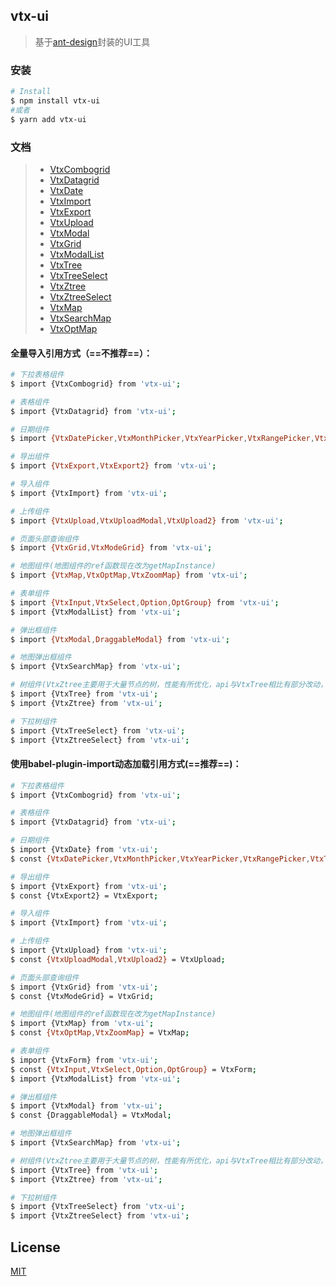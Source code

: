 ## vtx-ui

> 基于[ant-design](https://2x.ant.design/docs/react/introduce-cn)封装的UI工具

### 安装

```bash
# Install
$ npm install vtx-ui
#或者
$ yarn add vtx-ui
```

### 文档
> - [VtxCombogrid](https://github.com/yukinight/vtx-ui/blob/develop/docs/VtxCombogrid.md)
> - [VtxDatagrid](https://github.com/yukinight/vtx-ui/blob/develop/docs/VtxDatagrid.md)
> - [VtxDate](https://github.com/yukinight/vtx-ui/blob/develop/docs/VtxDate.md)
> - [VtxImport](https://github.com/yukinight/vtx-ui/blob/develop/docs/VtxImport.md)
> - [VtxExport](https://github.com/yukinight/vtx-ui/blob/develop/docs/VtxExport.md)
> - [VtxUpload](https://github.com/yukinight/vtx-ui/blob/develop/docs/VtxUpload.md)
> - [VtxModal](https://github.com/yukinight/vtx-ui/blob/develop/docs/VtxModal.md)
> - [VtxGrid](https://github.com/yukinight/vtx-ui/blob/develop/docs/VtxGrid.md)
> - [VtxModalList](https://github.com/yukinight/vtx-ui/blob/develop/docs/VtxModalList.md)
> - [VtxTree](https://github.com/yukinight/vtx-ui/blob/develop/docs/VtxTree.md)
> - [VtxTreeSelect](https://github.com/yukinight/vtx-ui/blob/develop/docs/VtxTreeSelect.md)
> - [VtxZtree](https://github.com/yukinight/vtx-ui/blob/develop/docs/VtxZtree.md)
> - [VtxZtreeSelect](https://github.com/yukinight/vtx-ui/blob/develop/docs/VtxZtreeSelect.md)
> - [VtxMap](https://github.com/yukinight/vtx-ui/blob/develop/docs/VtxMap.md)
> - [VtxSearchMap](https://github.com/yukinight/vtx-ui/blob/develop/docs/VtxSearchMap.md)
> - [VtxOptMap](https://github.com/yukinight/vtx-ui/blob/develop/docs/VtxOptMap.md)

#### 全量导入引用方式（==不推荐==）：

```bash
# 下拉表格组件
$ import {VtxCombogrid} from 'vtx-ui';

# 表格组件
$ import {VtxDatagrid} from 'vtx-ui';

# 日期组件
$ import {VtxDatePicker,VtxMonthPicker,VtxYearPicker,VtxRangePicker,VtxTimePicker} from 'vtx-ui';

# 导出组件
$ import {VtxExport,VtxExport2} from 'vtx-ui';

# 导入组件
$ import {VtxImport} from 'vtx-ui';

# 上传组件
$ import {VtxUpload,VtxUploadModal,VtxUpload2} from 'vtx-ui';

# 页面头部查询组件
$ import {VtxGrid,VtxModeGrid} from 'vtx-ui';

# 地图组件(地图组件的ref函数现在改为getMapInstance)
$ import {VtxMap,VtxOptMap,VtxZoomMap} from 'vtx-ui';

# 表单组件
$ import {VtxInput,VtxSelect,Option,OptGroup} from 'vtx-ui';
$ import {VtxModalList} from 'vtx-ui';

# 弹出框组件
$ import {VtxModal,DraggableModal} from 'vtx-ui';

# 地图弹出框组件
$ import {VtxSearchMap} from 'vtx-ui';

# 树组件(VtxZtree主要用于大量节点的树，性能有所优化，api与VtxTree相比有部分改动，请仔细阅读文档)
$ import {VtxTree} from 'vtx-ui';
$ import {VtxZtree} from 'vtx-ui';

# 下拉树组件
$ import {VtxTreeSelect} from 'vtx-ui';
$ import {VtxZtreeSelect} from 'vtx-ui';
```

#### 使用babel-plugin-import动态加载引用方式(==推荐==)：

```bash
# 下拉表格组件
$ import {VtxCombogrid} from 'vtx-ui';

# 表格组件
$ import {VtxDatagrid} from 'vtx-ui';

# 日期组件
$ import {VtxDate} from 'vtx-ui';
$ const {VtxDatePicker,VtxMonthPicker,VtxYearPicker,VtxRangePicker,VtxTimePicker} = VtxDate;

# 导出组件
$ import {VtxExport} from 'vtx-ui';
$ const {VtxExport2} = VtxExport;

# 导入组件
$ import {VtxImport} from 'vtx-ui';

# 上传组件
$ import {VtxUpload} from 'vtx-ui';
$ const {VtxUploadModal,VtxUpload2} = VtxUpload;

# 页面头部查询组件
$ import {VtxGrid} from 'vtx-ui';
$ const {VtxModeGrid} = VtxGrid;

# 地图组件(地图组件的ref函数现在改为getMapInstance)
$ import {VtxMap} from 'vtx-ui';
$ const {VtxOptMap,VtxZoomMap} = VtxMap;

# 表单组件
$ import {VtxForm} from 'vtx-ui';
$ const {VtxInput,VtxSelect,Option,OptGroup} = VtxForm;
$ import {VtxModalList} from 'vtx-ui';

# 弹出框组件
$ import {VtxModal} from 'vtx-ui';
$ const {DraggableModal} = VtxModal;

# 地图弹出框组件
$ import {VtxSearchMap} from 'vtx-ui';

# 树组件(VtxZtree主要用于大量节点的树，性能有所优化，api与VtxTree相比有部分改动，请仔细阅读文档)
$ import {VtxTree} from 'vtx-ui';
$ import {VtxZtree} from 'vtx-ui';

# 下拉树组件
$ import {VtxTreeSelect} from 'vtx-ui';
$ import {VtxZtreeSelect} from 'vtx-ui';
```


## License

[MIT](https://tldrlegal.com/license/mit-license)
